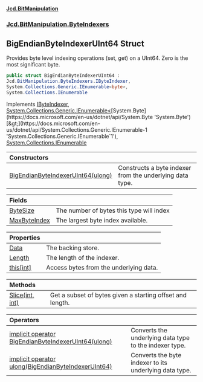 #### [Jcd.BitManipulation](index.md 'index')
### [Jcd.BitManipulation.ByteIndexers](Jcd.BitManipulation.ByteIndexers.md 'Jcd.BitManipulation.ByteIndexers')

## BigEndianByteIndexerUInt64 Struct

Provides byte level indexing operations (set, get) on a UInt64. Zero is the most significant byte.

```csharp
public struct BigEndianByteIndexerUInt64 :
Jcd.BitManipulation.ByteIndexers.IByteIndexer,
System.Collections.Generic.IEnumerable<byte>,
System.Collections.IEnumerable
```

Implements [IByteIndexer](Jcd.BitManipulation.ByteIndexers.IByteIndexer.md 'Jcd.BitManipulation.ByteIndexers.IByteIndexer'), [System.Collections.Generic.IEnumerable&lt;](https://docs.microsoft.com/en-us/dotnet/api/System.Collections.Generic.IEnumerable-1 'System.Collections.Generic.IEnumerable`1')[System.Byte](https://docs.microsoft.com/en-us/dotnet/api/System.Byte 'System.Byte')[&gt;](https://docs.microsoft.com/en-us/dotnet/api/System.Collections.Generic.IEnumerable-1 'System.Collections.Generic.IEnumerable`1'), [System.Collections.IEnumerable](https://docs.microsoft.com/en-us/dotnet/api/System.Collections.IEnumerable 'System.Collections.IEnumerable')

| Constructors                                                                                                                                                                                                                          |                                                          |
|:--------------------------------------------------------------------------------------------------------------------------------------------------------------------------------------------------------------------------------------|:---------------------------------------------------------|
| [BigEndianByteIndexerUInt64(ulong)](Jcd.BitManipulation.ByteIndexers.BigEndianByteIndexerUInt64.BigEndianByteIndexerUInt64(ulong).md 'Jcd.BitManipulation.ByteIndexers.BigEndianByteIndexerUInt64.BigEndianByteIndexerUInt64(ulong)') | Constructs a byte indexer from the underlying data type. |

| Fields                                                                                                                                                                 |                                          |
|:-----------------------------------------------------------------------------------------------------------------------------------------------------------------------|:-----------------------------------------|
| [ByteSize](Jcd.BitManipulation.ByteIndexers.BigEndianByteIndexerUInt64.ByteSize.md 'Jcd.BitManipulation.ByteIndexers.BigEndianByteIndexerUInt64.ByteSize')             | The number of bytes this type will index |
| [MaxByteIndex](Jcd.BitManipulation.ByteIndexers.BigEndianByteIndexerUInt64.MaxByteIndex.md 'Jcd.BitManipulation.ByteIndexers.BigEndianByteIndexerUInt64.MaxByteIndex') | The largest byte index available.        |

| Properties                                                                                                                                                    |                                        |
|:--------------------------------------------------------------------------------------------------------------------------------------------------------------|:---------------------------------------|
| [Data](Jcd.BitManipulation.ByteIndexers.BigEndianByteIndexerUInt64.Data.md 'Jcd.BitManipulation.ByteIndexers.BigEndianByteIndexerUInt64.Data')                | The backing store.                     |
| [Length](Jcd.BitManipulation.ByteIndexers.BigEndianByteIndexerUInt64.Length.md 'Jcd.BitManipulation.ByteIndexers.BigEndianByteIndexerUInt64.Length')          | The length of the indexer.             |
| [this[int]](Jcd.BitManipulation.ByteIndexers.BigEndianByteIndexerUInt64.this[int].md 'Jcd.BitManipulation.ByteIndexers.BigEndianByteIndexerUInt64.this[int]') | Access bytes from the underlying data. |

| Methods                                                                                                                                                                        |                                                           |
|:-------------------------------------------------------------------------------------------------------------------------------------------------------------------------------|:----------------------------------------------------------|
| [Slice(int, int)](Jcd.BitManipulation.ByteIndexers.BigEndianByteIndexerUInt64.Slice(int,int).md 'Jcd.BitManipulation.ByteIndexers.BigEndianByteIndexerUInt64.Slice(int, int)') | Get a subset of bytes given a starting offset and length. |

| Operators                                                                                                                                                                                                                                                                                                                                        |                                                        |
|:-------------------------------------------------------------------------------------------------------------------------------------------------------------------------------------------------------------------------------------------------------------------------------------------------------------------------------------------------|:-------------------------------------------------------|
| [implicit operator BigEndianByteIndexerUInt64(ulong)](Jcd.BitManipulation.ByteIndexers.BigEndianByteIndexerUInt64.op_ImplicitJcd.BitManipulation.ByteIndexers.BigEndianByteIndexerUInt64(ulong).md 'Jcd.BitManipulation.ByteIndexers.BigEndianByteIndexerUInt64.op_Implicit Jcd.BitManipulation.ByteIndexers.BigEndianByteIndexerUInt64(ulong)') | Converts the underlying data type to the indexer type. |
| [implicit operator ulong(BigEndianByteIndexerUInt64)](Jcd.BitManipulation.ByteIndexers.BigEndianByteIndexerUInt64.op_Implicitulong(Jcd.BitManipulation.ByteIndexers.BigEndianByteIndexerUInt64).md 'Jcd.BitManipulation.ByteIndexers.BigEndianByteIndexerUInt64.op_Implicit ulong(Jcd.BitManipulation.ByteIndexers.BigEndianByteIndexerUInt64)') | Converts the byte indexer to its underlying data type. |
